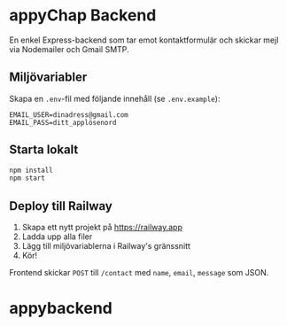 
# appyChap Backend

En enkel Express-backend som tar emot kontaktformulär och skickar mejl via Nodemailer och Gmail SMTP.

## Miljövariabler

Skapa en `.env`-fil med följande innehåll (se `.env.example`):

```
EMAIL_USER=dinadress@gmail.com
EMAIL_PASS=ditt_applösenord
```

## Starta lokalt

```bash
npm install
npm start
```

## Deploy till Railway

1. Skapa ett nytt projekt på https://railway.app
2. Ladda upp alla filer
3. Lägg till miljövariablerna i Railway's gränssnitt
4. Kör!

Frontend skickar `POST` till `/contact` med `name`, `email`, `message` som JSON.
# appybackend
